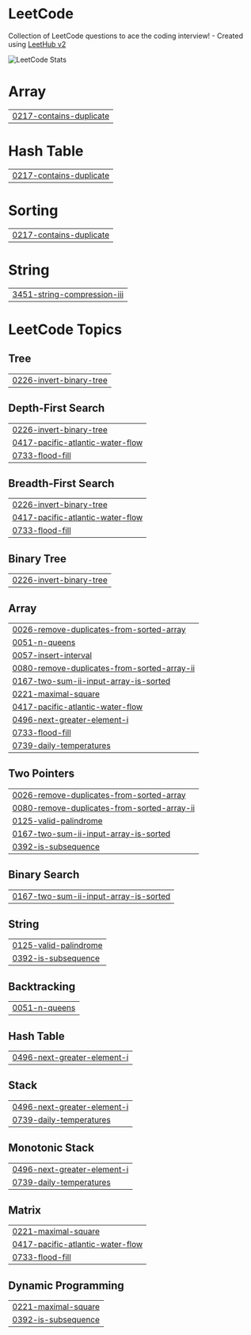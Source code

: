 # LeetCode
Collection of LeetCode questions to ace the coding interview! - Created using [LeetHub v2](https://github.com/arunbhardwaj/LeetHub-2.0)

![LeetCode Stats](https://leetcard.jacoblin.cool/Caliber_X?theme=nord&font=Vidaloka&ext=activity)


# Array
|  |
| ------- |
| [0217-contains-duplicate](https://github.com/Caliber-X/LeetCode/tree/master/0217-contains-duplicate) |
# Hash Table
|  |
| ------- |
| [0217-contains-duplicate](https://github.com/Caliber-X/LeetCode/tree/master/0217-contains-duplicate) |
# Sorting
|  |
| ------- |
| [0217-contains-duplicate](https://github.com/Caliber-X/LeetCode/tree/master/0217-contains-duplicate) |
# String
|  |
| ------- |
| [3451-string-compression-iii](https://github.com/Caliber-X/LeetCode/tree/master/3451-string-compression-iii) |
<!---LeetCode Topics Start-->
# LeetCode Topics
## Tree
|  |
| ------- |
| [0226-invert-binary-tree](https://github.com/Caliber-X/LeetCode/tree/master/0226-invert-binary-tree) |
## Depth-First Search
|  |
| ------- |
| [0226-invert-binary-tree](https://github.com/Caliber-X/LeetCode/tree/master/0226-invert-binary-tree) |
| [0417-pacific-atlantic-water-flow](https://github.com/Caliber-X/LeetCode/tree/master/0417-pacific-atlantic-water-flow) |
| [0733-flood-fill](https://github.com/Caliber-X/LeetCode/tree/master/0733-flood-fill) |
## Breadth-First Search
|  |
| ------- |
| [0226-invert-binary-tree](https://github.com/Caliber-X/LeetCode/tree/master/0226-invert-binary-tree) |
| [0417-pacific-atlantic-water-flow](https://github.com/Caliber-X/LeetCode/tree/master/0417-pacific-atlantic-water-flow) |
| [0733-flood-fill](https://github.com/Caliber-X/LeetCode/tree/master/0733-flood-fill) |
## Binary Tree
|  |
| ------- |
| [0226-invert-binary-tree](https://github.com/Caliber-X/LeetCode/tree/master/0226-invert-binary-tree) |
## Array
|  |
| ------- |
| [0026-remove-duplicates-from-sorted-array](https://github.com/Caliber-X/LeetCode/tree/master/0026-remove-duplicates-from-sorted-array) |
| [0051-n-queens](https://github.com/Caliber-X/LeetCode/tree/master/0051-n-queens) |
| [0057-insert-interval](https://github.com/Caliber-X/LeetCode/tree/master/0057-insert-interval) |
| [0080-remove-duplicates-from-sorted-array-ii](https://github.com/Caliber-X/LeetCode/tree/master/0080-remove-duplicates-from-sorted-array-ii) |
| [0167-two-sum-ii-input-array-is-sorted](https://github.com/Caliber-X/LeetCode/tree/master/0167-two-sum-ii-input-array-is-sorted) |
| [0221-maximal-square](https://github.com/Caliber-X/LeetCode/tree/master/0221-maximal-square) |
| [0417-pacific-atlantic-water-flow](https://github.com/Caliber-X/LeetCode/tree/master/0417-pacific-atlantic-water-flow) |
| [0496-next-greater-element-i](https://github.com/Caliber-X/LeetCode/tree/master/0496-next-greater-element-i) |
| [0733-flood-fill](https://github.com/Caliber-X/LeetCode/tree/master/0733-flood-fill) |
| [0739-daily-temperatures](https://github.com/Caliber-X/LeetCode/tree/master/0739-daily-temperatures) |
## Two Pointers
|  |
| ------- |
| [0026-remove-duplicates-from-sorted-array](https://github.com/Caliber-X/LeetCode/tree/master/0026-remove-duplicates-from-sorted-array) |
| [0080-remove-duplicates-from-sorted-array-ii](https://github.com/Caliber-X/LeetCode/tree/master/0080-remove-duplicates-from-sorted-array-ii) |
| [0125-valid-palindrome](https://github.com/Caliber-X/LeetCode/tree/master/0125-valid-palindrome) |
| [0167-two-sum-ii-input-array-is-sorted](https://github.com/Caliber-X/LeetCode/tree/master/0167-two-sum-ii-input-array-is-sorted) |
| [0392-is-subsequence](https://github.com/Caliber-X/LeetCode/tree/master/0392-is-subsequence) |
## Binary Search
|  |
| ------- |
| [0167-two-sum-ii-input-array-is-sorted](https://github.com/Caliber-X/LeetCode/tree/master/0167-two-sum-ii-input-array-is-sorted) |
## String
|  |
| ------- |
| [0125-valid-palindrome](https://github.com/Caliber-X/LeetCode/tree/master/0125-valid-palindrome) |
| [0392-is-subsequence](https://github.com/Caliber-X/LeetCode/tree/master/0392-is-subsequence) |
## Backtracking
|  |
| ------- |
| [0051-n-queens](https://github.com/Caliber-X/LeetCode/tree/master/0051-n-queens) |
## Hash Table
|  |
| ------- |
| [0496-next-greater-element-i](https://github.com/Caliber-X/LeetCode/tree/master/0496-next-greater-element-i) |
## Stack
|  |
| ------- |
| [0496-next-greater-element-i](https://github.com/Caliber-X/LeetCode/tree/master/0496-next-greater-element-i) |
| [0739-daily-temperatures](https://github.com/Caliber-X/LeetCode/tree/master/0739-daily-temperatures) |
## Monotonic Stack
|  |
| ------- |
| [0496-next-greater-element-i](https://github.com/Caliber-X/LeetCode/tree/master/0496-next-greater-element-i) |
| [0739-daily-temperatures](https://github.com/Caliber-X/LeetCode/tree/master/0739-daily-temperatures) |
## Matrix
|  |
| ------- |
| [0221-maximal-square](https://github.com/Caliber-X/LeetCode/tree/master/0221-maximal-square) |
| [0417-pacific-atlantic-water-flow](https://github.com/Caliber-X/LeetCode/tree/master/0417-pacific-atlantic-water-flow) |
| [0733-flood-fill](https://github.com/Caliber-X/LeetCode/tree/master/0733-flood-fill) |
## Dynamic Programming
|  |
| ------- |
| [0221-maximal-square](https://github.com/Caliber-X/LeetCode/tree/master/0221-maximal-square) |
| [0392-is-subsequence](https://github.com/Caliber-X/LeetCode/tree/master/0392-is-subsequence) |
<!---LeetCode Topics End-->